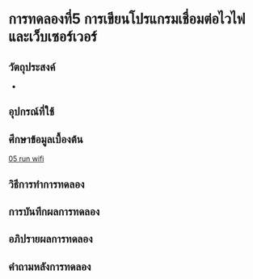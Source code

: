 # การทดลองที่5 การเขียนโปรแกรมเชื่อมต่อไวไฟและเว็บเซอร์เวอร์

## วัตถุประสงค์
* 

## อุปกรณ์ที่ใช้

## ศึกษาข้อมูลเบื้องต้น
[05 run wifi](https://youtu.be/VX-QNQcO-b4 "05 run wifi")

## วิธีการทำการทดลอง


## การบันทึกผลการทดลอง

## อภิปรายผลการทดลอง


## คำถามหลังการทดลอง



